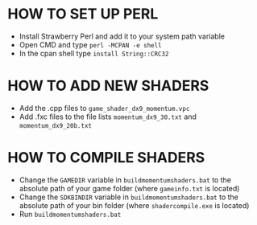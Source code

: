 # HOW TO SET UP PERL
* Install Strawberry Perl and add it to your system path variable
* Open CMD and type `perl -MCPAN -e shell`
* In the cpan shell type `install String::CRC32`

# HOW TO ADD NEW SHADERS
*  Add the .cpp files to `game_shader_dx9_momentum.vpc`
*  Add .fxc files to the file lists `momentum_dx9_30.txt` and `momentum_dx9_20b.txt`

# HOW TO COMPILE SHADERS
*  Change the `GAMEDIR` variable in `buildmomentumshaders.bat` to the absolute path of your game folder (where `gameinfo.txt` is located)
*  Change the `SDKBINDIR` variable in `buildmomentumshaders.bat` to the absolute path of your bin folder (where `shadercompile.exe` is located)
*  Run `buildmomentumshaders.bat`

